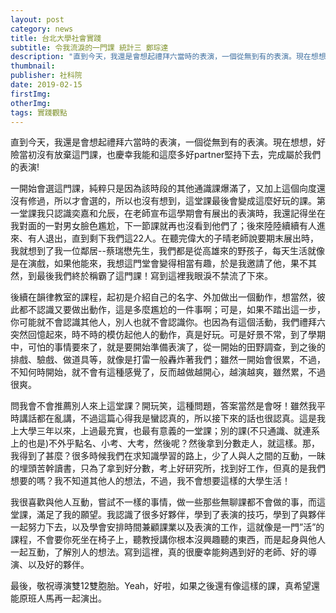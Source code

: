 ```yaml
---
layout: post
category: news
title: 台北大學社會實踐
subtitle: 令我流淚的一門課 統計三 鄭琮達
description: "直到今天，我還是會想起禮拜六當時的表演，一個從無到有的表演。現在想想，好險當初沒有放棄這門課，也慶幸我能和這麼多好partner堅持下去，完成屬於我們的表演!..."
thumbnail:
publisher: 社科院
date: 2019-02-15
firstImg:
otherImg:
tags: 實踐觀點
---
```


直到今天，我還是會想起禮拜六當時的表演，一個從無到有的表演。現在想想，好險當初沒有放棄這門課，也慶幸我能和這麼多好partner堅持下去，完成屬於我們的表演!

一開始會選這門課，純粹只是因為該時段的其他通識課爆滿了，又加上這個向度還沒有修過，所以才會選的，所以也沒有想到，這堂課最後會變成這麼好玩的課。第一堂課我只認識奕嘉和允辰，在老師宣布這學期會有展出的表演時，我還記得坐在我對面的一對男女臉色尷尬，下一節課就再也沒看到他們了；後來陸陸續續有人進來、有人退出，直到剩下我們這22人。在聽完偉大的子晴老師說要期末展出時，我就想到了我一位鄰居--蔡瑞懋先生，我們都是從高雄來的野孩子，每天生活就像是在演戲，如果他能來，我想這門堂會變得相當有趣，於是我邀請了他，果不其然，到最後我們終於稱霸了這門課！寫到這裡我眼淚不禁流了下來。

後續在韻律教室的課程，起初是介紹自己的名字、外加做出一個動作，想當然，彼此都不認識又要做出動作，這是多麼尷尬的一件事啊；可是，如果不踏出這一步，你可能就不會認識其他人，別人也就不會認識你。也因為有這個活動，我們禮拜六突然回憶起來，時不時的模仿起他人的動作，真是好玩。可是好景不常，到了學期中，可怕的事情要來了，就是要開始準備表演了，從一開始的田野調查，到之後的排戲、驗戲、做道具等，就像是打雷一般轟炸著我們；雖然一開始會很累，不過，不知何時開始，就不會有這種感覺了，反而越做越開心，越演越爽，雖然累，不過很爽。

問我會不會推薦別人來上這堂課？開玩笑，這種問題，答案當然是會呀！雖然我平時講話都在亂講，不過這篇心得我是蠻認真的，所以接下來的話也很認真。這是我上大學三年以來，上過最充實，也最有意義的一堂課；別的課(不只通識、就連系上的也是)不外乎點名、小考、大考，然後呢？然後拿到分數走人，就這樣。那，我得到了甚麼？很多時候我們在求知識學習的路上，少了人與人之間的互動，一昧的埋頭苦幹讀書，只為了拿到好分數，考上好研究所，找到好工作，但真的是我們想要的嗎？我不知道其他人的想法，不過，我不會想要這樣的大學生活！

我很喜歡與他人互動，嘗試不一樣的事情，做一些那些無聊課都不會做的事，而這堂課，滿足了我的願望。我認識了很多好夥伴，學到了表演的技巧，學到了與夥伴一起努力下去，以及學會安排時間兼顧課業以及表演的工作，這就像是一門”活”的課程，不會要你死坐在椅子上，聽教授講你根本沒興趣聽的東西，而是起身與他人一起互動，了解別人的想法。寫到這裡，真的很慶幸能夠遇到好的老師、好的導演、以及好的夥伴。

最後，敬祝導演雙12雙胞胎。Yeah，好啦，如果之後還有像這樣的課，真希望還能原班人馬再一起演出。
